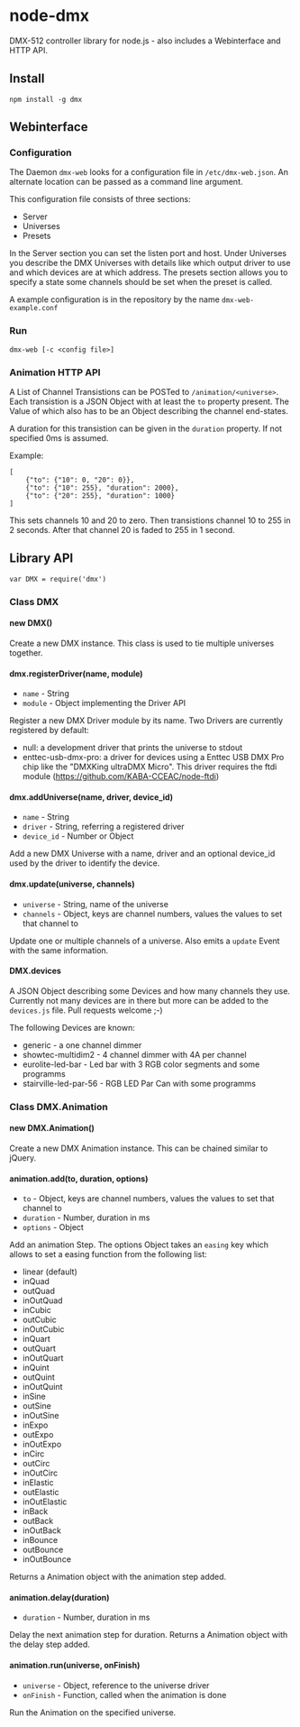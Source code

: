 # node-dmx

DMX-512 controller library for node.js - also includes a Webinterface and HTTP API.

## Install

	npm install -g dmx

## Webinterface

### Configuration

The Daemon <code>dmx-web</code> looks for a configuration file in <code>/etc/dmx-web.json</code>. An alternate location can be passed as a command line argument.

This configuration file consists of three sections:

- Server
- Universes
- Presets

In the Server section you can set the listen port and host.
Under Universes you describe the DMX Universes with details like which output driver to use and which devices are at which address.
The presets section allows you to specify a state some channels should be set when the preset is called.

A example configuration is in the repository by the name <code>dmx-web-example.conf</code>

### Run

	dmx-web [-c <config file>]

### Animation HTTP API

A List of Channel Transistions can be POSTed to <code>/animation/&lt;universe&gt;</code>. Each transistion is a JSON Object with at least the <code>to</code> property present. The Value of which also has to be an Object describing the channel end-states.

A duration for this transistion can be given in the <code>duration</code> property.
If not specified 0ms is assumed.

Example:

	[
		{"to": {"10": 0, "20": 0}},
		{"to": {"10": 255}, "duration": 2000},
		{"to": {"20": 255}, "duration": 1000}
	]

This sets channels 10 and 20 to zero. Then transistions channel 10 to 255 in 2 seconds. After that channel 20 is faded to 255 in 1 second.

## Library API

	var DMX = require('dmx')

### Class DMX

#### new DMX()

Create a new DMX instance. This class is used to tie multiple universes together.

#### dmx.registerDriver(name, module)

- <code>name</code> - String
- <code>module</code> - Object implementing the Driver API


Register a new DMX Driver module by its name.
Two Drivers are currently registered by default:

- null: a development driver that prints the universe to stdout
- enttec-usb-dmx-pro: a driver for devices using a Enttec USB DMX Pro chip like the "DMXKing ultraDMX Micro". This driver requires the ftdi module (<https://github.com/KABA-CCEAC/node-ftdi>)

#### dmx.addUniverse(name, driver, device_id)

- <code>name</code> - String
- <code>driver</code> - String, referring a registered driver
- <code>device_id</code> - Number or Object

Add a new DMX Universe with a name, driver and an optional device_id used by the driver to identify the device.

#### dmx.update(universe, channels)

- <code>universe</code> - String, name of the universe
- <code>channels</code> - Object, keys are channel numbers, values the values to set that channel to

Update one or multiple channels of a universe. Also emits a <code>update</code> Event with the same information.


#### DMX.devices

A JSON Object describing some Devices and how many channels they use.
Currently not many devices are in there but more can be added to the <code>devices.js</code> file. Pull requests welcome ;-)

The following Devices are known:

- generic - a one channel dimmer
- showtec-multidim2 - 4 channel dimmer with 4A per channel
- eurolite-led-bar - Led bar with 3 RGB color segments and some programms
- stairville-led-par-56 - RGB LED Par Can with some programms

### Class DMX.Animation

#### new DMX.Animation()

Create a new DMX Animation instance. This can be chained similar to jQuery.

#### animation.add(to, duration, options)

- <code>to</code> - Object, keys are channel numbers, values the values to set that channel to
- <code>duration</code> - Number, duration in ms
- <code>options</code> - Object

Add an animation Step.
The options Object takes an <code>easing</code> key which allows to set a easing function from the following list:

- linear (default)
- inQuad
- outQuad
- inOutQuad
- inCubic
- outCubic
- inOutCubic
- inQuart
- outQuart
- inOutQuart
- inQuint
- outQuint
- inOutQuint
- inSine
- outSine
- inOutSine
- inExpo
- outExpo
- inOutExpo
- inCirc
- outCirc
- inOutCirc
- inElastic
- outElastic
- inOutElastic
- inBack
- outBack
- inOutBack
- inBounce
- outBounce
- inOutBounce

Returns a Animation object with the animation step added.


#### animation.delay(duration)

- <code>duration</code> - Number, duration in ms

Delay the next animation step for duration.
Returns a Animation object with the delay step added.


#### animation.run(universe, onFinish)

- <code>universe</code> - Object, reference to the universe driver
- <code>onFinish</code> - Function, called when the animation is done

Run the Animation on the specified universe.

